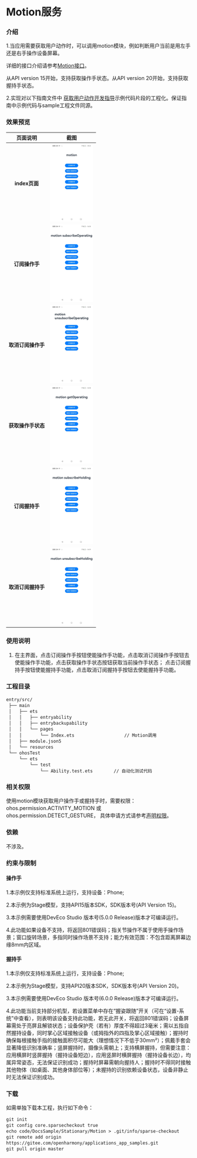 #  Motion服务

### 介绍

1.当应用需要获取用户动作时，可以调用motion模块，例如判断用户当前是用左手还是右手操作设备屏幕。

详细的接口介绍请参考[Motion接口](https://gitcode.com/openharmony/docs/blob/master/zh-cn/application-dev/reference/apis-multimodalawareness-kit/js-apis-awareness-motion.md)。

从API version 15开始，支持获取操作手状态。从API version 20开始，支持获取握持手状态。

2.实现对以下指南文件中 [获取用户动作开发指导](https://gitcode.com/openharmony/docs/blob/master/zh-cn/application-dev/device/stationary/motion-guidelines.md)示例代码片段的工程化。保证指南中示例代码与sample工程文件同源。

### 效果预览

|         页面说明          |                                          截图                                          |
|:---------------------:|:------------------------------------------------------------------------------------:|
|      **index页面**      | <img src="./screenshots/MultimodalAwareness_01.jpg" width="360" style="zoom:33%;" /> |
|      **订阅操作手**      | <img src="./screenshots/MultimodalAwareness_02.jpg" width="360" style="zoom:33%;" /> |
|      **取消订阅操作手**      | <img src="./screenshots/MultimodalAwareness_03.jpg" width="360" style="zoom:33%;" /> |
|      **获取操作手状态**      | <img src="./screenshots/MultimodalAwareness_04.jpg" width="360" style="zoom:33%;" /> |
|      **订阅握持手**      | <img src="./screenshots/MultimodalAwareness_05.jpg" width="360" style="zoom:33%;" /> |
|      **取消订阅握持手**      | <img src="./screenshots/MultimodalAwareness_06.jpg" width="360" style="zoom:33%;" /> |


### 使用说明

1. 在主界面，点击订阅操作手按钮使能操作手功能，点击取消订阅操作手按钮去使能操作手功能，点击获取操作手状态按钮获取当前操作手状态；
   点击订阅握持手按钮使能握持手功能，点击取消订阅握持手按钮去使能握持手功能。

### 工程目录

```
entry/src/
 ├── main
 │   ├── ets
 │   │   ├── entryability
 │   │   ├── entrybackupability
 │   │   └── pages
 │   │       └── Index.ets                   // Motion调用
 │   ├── module.json5
 │   └── resources
 └── ohosTest
     └── ets
         └── test
             └── Ability.test.ets        // 自动化测试代码
```

### 相关权限

使用motion模块获取用户操作手或握持手时，需要权限：ohos.permission.ACTIVITY_MOTION 或 ohos.permission.DETECT_GESTURE，
具体申请方式请参考[声明权限](https://gitcode.com/openharmony/docs/blob/master/zh-cn/application-dev/security/AccessToken/declare-permissions.md)。

### 依赖

不涉及。

### 约束与限制

#### 操作手

1.本示例仅支持标准系统上运行，支持设备：Phone;

2.本示例为Stage模型，支持API15版本SDK，SDK版本号(API Version 15)。

3.本示例需要使用DevEco Studio 版本号(5.0.0 Release)版本才可编译运行。

4.此功能如果设备不支持，将返回801错误码；指关节操作不属于使用手操作场景；窗口旋转场景，多指同时操作场景不支持；能力有效范围：不包含距离屏幕边缘8mm内区域。

#### 握持手

1.本示例仅支持标准系统上运行，支持设备：Phone;

2.本示例为Stage模型，支持API20版本SDK，SDK版本号(API Version 20)。

3.本示例需要使用DevEco Studio 版本号(6.0.0 Release)版本才可编译运行。

4.此功能当前支持部分机型，若设置菜单中存在“握姿跟随”开关（可在“设置-系统”中查看），则表明该设备支持此功能，若无此开关，将返回801错误码；设备屏幕需处于亮屏且解锁状态；设备保护壳（若有）厚度不得超过3毫米；需以五指自然握持设备，同时掌心区域接触设备（或拇指外的四指及掌心区域接触）；握持时确保每根接触手指的接触面积尽可能大（理想情况下不低于30mm²）；佩戴手套会显著降低识别准确率；竖屏握持时，摄像头需朝上；支持横屏握持，但需要注意：应用横屏时竖屏握持（握持设备短边），应用竖屏时横屏握持（握持设备长边），均属异常姿态，无法保证识别成功；握持时屏幕需朝向握持人；握持时不得同时接触其他物体（如桌面、其他身体部位等）；未握持的识别依赖设备状态，设备非静止时无法保证识别成功。

### 下载

如需单独下载本工程，执行如下命令：

````
git init
git config core.sparsecheckout true
echo code/DocsSample/Stationary/Motion > .git/info/sparse-checkout
git remote add origin https://gitee.com/openharmony/applications_app_samples.git
git pull origin master
````